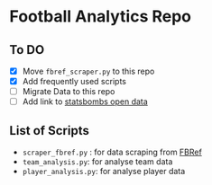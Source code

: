 # Football Analytics Repo

## To DO

- [x] Move `fbref_scraper.py` to this repo
- [x] Add frequently used scripts
- [ ] Migrate Data to this repo
- [ ] Add link to  [statsbombs open data](https://github.com/statsbomb/open-data)

## List of Scripts

- `scraper_fbref.py` : for data scraping from [FBRef](www.fbref.com)
- `team_analysis.py`: for analyse team data
- `player_analysis.py`: for analyse player data
